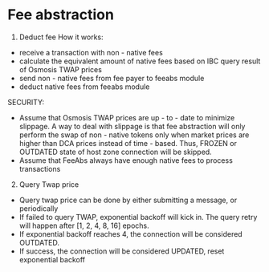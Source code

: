 # Fee abstraction

1. Deduct fee
How it works:
* receive a transaction with non - native fees
* calculate the equivalent amount of native fees based on IBC query result of Osmosis TWAP prices
* send non - native fees from fee payer to feeabs module
* deduct native fees from feeabs module

SECURITY: 
* Assume that Osmosis TWAP prices are up - to - date to minimize slippage. A way to deal with slippage is that fee abstraction will only perform the swap of non - native tokens only when market prices are higher than DCA prices instead of time - based. Thus, FROZEN or OUTDATED state of host zone connection will be skipped.
* Assume that FeeAbs always have enough native fees to process transactions

2. Query Twap price
* Query twap price can be done by either submitting a message, or periodically
* If failed to query TWAP, exponential backoff will kick in. The query retry will happen after [1, 2, 4, 8, 16] epochs.
* If exponential backoff reaches 4, the connection will be considered OUTDATED.
* If success, the connection will be considered UPDATED, reset exponential backoff
